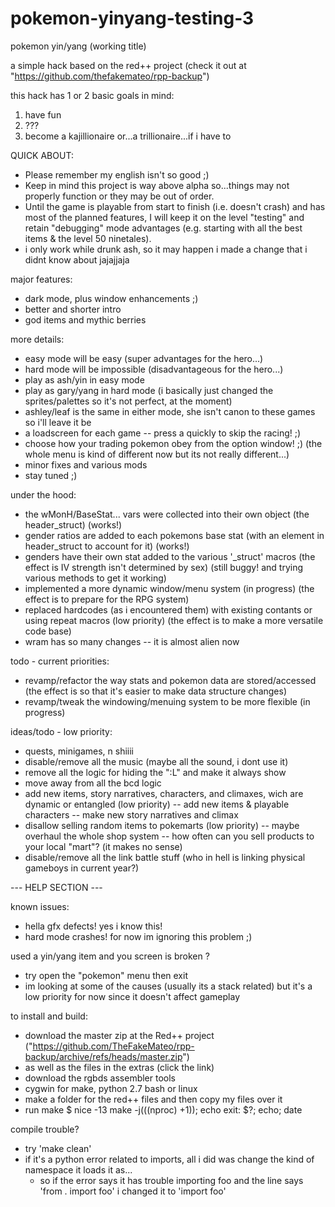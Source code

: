 # pokemon-yinyang-testing-3

pokemon yin/yang (working title)

a simple hack based on the red++ project (check it out at "https://github.com/thefakemateo/rpp-backup")

this hack has 1 or 2 basic goals in mind:
1) have fun
2) ???
3) become a kajillionaire or...a trillionaire...if i have to

QUICK ABOUT:
 * Please remember my english isn't so good ;)
 * Keep in mind this project is way above alpha so...things may not properly function or they may be out of order.
 * Until the game is playable from start to finish (i.e. doesn't crash) and has most of the planned features, I will keep it on the level "testing" and retain "debugging" mode advantages (e.g. starting with all the best items & the level 50 ninetales).
 * i only work while drunk ash, so it may happen i made a change that i didnt know about jajajjaja

major features:
 * dark mode, plus window enhancements ;)
 * better and shorter intro
 * god items and mythic berries

more details:
 * easy mode will be easy (super advantages for the hero...)
 * hard mode will be impossible (disadvantageous for the hero...)
 * play as ash/yin in easy mode
 * play as gary/yang in hard mode (i basically just changed the sprites/palettes so it's not perfect, at the moment)
 * ashley/leaf is the same in either mode, she isn't canon to these games so i'll leave it be
 * a loadscreen for each game -- press a quickly to skip the racing! ;)
 * choose how your trading pokemon obey from the option window! ;) (the whole menu is kind of different now but its not really different...)
 * minor fixes and various mods
 * stay tuned ;)

under the hood:
 * the wMonH/BaseStat... vars were collected into their own object (the header_struct) (works!)
 * gender ratios are added to each pokemons base stat (with an element in header_struct to account for it) (works!)
 * genders have their own stat added to the various '\_struct' macros (the effect is IV strength isn't determined by sex) (still buggy! and trying various methods to get it working)
 * implemented a more dynamic window/menu system (in progress) (the effect is to prepare for the RPG system)
 * replaced hardcodes (as i encountered them) with existing contants or using repeat macros (low priority) (the effect is to make a more versatile code base)
 * wram has so many changes -- it is almost alien now

todo - current priorities:
 * revamp/refactor the way stats and pokemon data are stored/accessed (the effect is so that it's easier to make data structure changes)
 * revamp/tweak the windowing/menuing system to be more flexible (in progress)

ideas/todo - low priority:
 * quests, minigames, n shiiii
 * disable/remove all the music (maybe all the sound, i dont use it)
 * remove all the logic for hiding the ":L" and make it always show
 * move away from all the bcd logic
 * add new items, story narratives, characters, and climaxes, wich are dynamic or entangled (low priority)
 	-- add new items & playable characters
 	-- make new story narratives and climax
 * disallow selling random items to pokemarts (low priority)
 	-- maybe overhaul the whole shop system
 	-- how often can you sell products to your local "mart"? (it makes no sense)
 * disable/remove all the link battle stuff (who in hell is linking physical gameboys in current year?)

--- HELP SECTION ---

known issues:
 * hella gfx defects! yes i know this!
 * hard mode crashes! for now im ignoring this problem ;)

used a yin/yang item and you screen is broken ?
 * try open the "pokemon" menu then exit
 * im looking at some of the causes (usually its a stack related) but it's a low priority for now since it doesn't affect gameplay

to install and build:
 * download the master zip at the Red++ project ("https://github.com/TheFakeMateo/rpp-backup/archive/refs/heads/master.zip")
 * as well as the files in the extras (click the link)
 * download the rgbds assembler tools
 * cygwin for make, python 2.7 bash or linux
 * make a folder for the red++ files and then copy my files over it
 * run make
 	$ nice -13 make -j$(($(nproc) +1)); echo exit: $?; echo; date

compile trouble?
 * try 'make clean'
 * if it's a python error related to imports, all i did was change the kind of namespace it loads it as...
	- so if the error says it has trouble importing foo and the line says 'from . import foo' i changed it to 'import foo'

